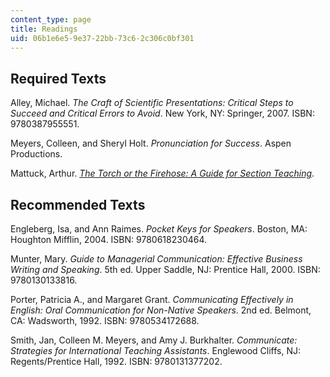 ```yaml
---
content_type: page
title: Readings
uid: 06b1e6e5-9e37-22bb-73c6-2c306c0bf301
---
```


Required Texts
--------------

Alley, Michael. _The Craft of Scientific Presentations: Critical Steps to Succeed and Critical Errors to Avoid_. New York, NY: Springer, 2007. ISBN: 9780387955551.

Meyers, Colleen, and Sheryl Holt. _Pronunciation for Success_. Aspen Productions.

Mattuck, Arthur. _[The Torch or the Firehose: A Guide for Section Teaching](/courses/res-18-004-the-torch-or-the-firehose-a-guide-to-section-teaching-spring-2009)_.

Recommended Texts
-----------------

Engleberg, Isa, and Ann Raimes. _Pocket Keys for Speakers_. Boston, MA: Houghton Mifflin, 2004. ISBN: 9780618230464.

Munter, Mary. _Guide to Managerial Communication: Effective Business Writing and Speaking_. 5th ed. Upper Saddle, NJ: Prentice Hall, 2000. ISBN: 9780130133816.

Porter, Patricia A., and Margaret Grant. _Communicating Effectively in English: Oral Communication for Non-Native Speakers_. 2nd ed. Belmont, CA: Wadsworth, 1992. ISBN: 9780534172688.

Smith, Jan, Colleen M. Meyers, and Amy J. Burkhalter. _Communicate: Strategies for International Teaching Assistants_. Englewood Cliffs, NJ: Regents/Prentice Hall, 1992. ISBN: 9780131377202.